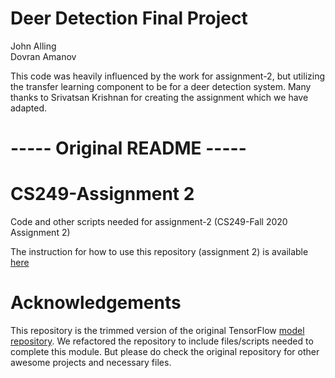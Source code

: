 # Deer Detection Final Project
John Alling \
Dovran Amanov

This code was heavily influenced by the work for assignment-2, but utilizing the transfer learning component to be for a deer detection system.
Many thanks to Srivatsan Krishnan for creating the assignment which we have adapted.

# ----- Original README -----
# CS249-Assignment 2
Code and other scripts needed for assignment-2 (CS249-Fall 2020 Assignment 2)


The instruction for how to use this repository (assignment 2) is available [here](https://github.com/tinyMLx/Harvard_CS249_F20/tree/master/assignments/person_detection)

# Acknowledgements
This repository is the trimmed version of the original TensorFlow [model repository](https://github.com/tensorflow/models.git). We refactored the repository to include files/scripts needed to complete this module. But please do check the original repository for other awesome projects and necessary files.
